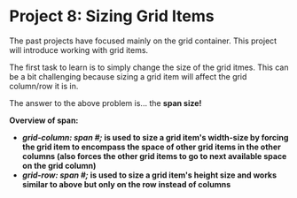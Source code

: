 <h1>Project 8: Sizing Grid Items</h1>
<p>The past projects have focused mainly on the grid container. This project will introduce working with grid items.</p>

<p>The first task to learn is to simply change the size of the grid itmes. This can be a bit challenging because sizing a grid item will affect the grid column/row it is in.</p>

<p>The answer to the above problem is... the <b>span<b> size!</p>

<p>Overview of span:</p>
<ul>
    <li><em>grid-column: span #;</em> is used to size a grid item's width-size by forcing the grid item to encompass the space of other grid items in the other columns (also forces the other grid items to go to next available space on the grid column)</li>
    <li><em>grid-row: span #;</em> is used to size a grid item's height size and works similar to above but only on the row instead of columns</li>
</ul>